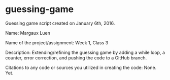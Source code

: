 # guessing-game
Guessing game script created on January 6th, 2016.

Name: Margaux Luen

Name of the project/assignment: Week 1, Class 3

Description: Extending/refining the guessing game by adding a while loop, a counter, error correction, and pushing the code to a GitHub branch.

Citations to any code or sources you utilized in creating the code: None. Yet.
